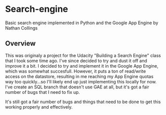 Search-engine
=============

Basic search engine implemented in Python and the Google App Engine by Nathan Collings

Overview
--------

This was originaly a project for the Udacity "Building a Search Engine" class that I took some time ago.
I've since decided to try and dust it off and improve it a bit. I decided to try and implement it in
the Google App Engine, which was somewhat succesfull. However, it puts a ton of read/write access on
the datastore, resulting in me reaching my App Engine quotas way too quickly...so I'll likely end up just
implementing this locally for now. I've create an SQL branch that doesn't use GAE at all, but it's got a fair number of bugs that I need to fix up.

It's still got a fair number of bugs and things that need to be done to get this working properly and
effectively.
